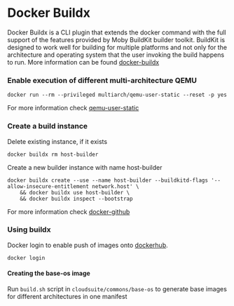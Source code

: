 # Docker Buildx
Docker Buildx is a CLI plugin that extends the docker command with the full support of the features provided by Moby BuildKit builder toolkit. BuildKit is designed to work well for building for multiple platforms and not only for the architecture and operating system that the user invoking the build happens to run. More information can be found [docker-buildx](https://docs.docker.com/buildx/working-with-buildx/)

### Enable execution of different multi-architecture QEMU
```
docker run --rm --privileged multiarch/qemu-user-static --reset -p yes
```

For more information check [qemu-user-static](https://github.com/multiarch/qemu-user-static)

### Create a build instance
Delete existing instance, if it exists
```
docker buildx rm host-builder
```
Create a new builder instance with name host-builder
```
docker buildx create --use --name host-builder --buildkitd-flags '--allow-insecure-entitlement network.host' \
    && docker buildx use host-builder \
    && docker buildx inspect --bootstrap
```

For more information check [docker-github](https://github.com/docker/buildx/blob/master/README.md)

### Using buildx
Docker login to enable push of images onto [dockerhub](https://hub.docker.com/u/cloudsuite/). 
```
docker login
```

#### Creating the base-os image
Run `build.sh` script in `cloudsuite/commons/base-os` to generate base images for different architectures in one manifest
